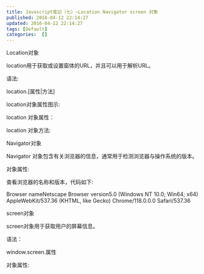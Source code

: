 ```yaml
---
title: Javascript笔记（七）–Location Navigator screen 对象
published: 2016-04-12 22:14:27
updated: 2016-04-12 22:14:27
tags: [Default]
categories:  []
---
```


Location对象

location用于获取或设置窗体的URL，并且可以用于解析URL。

语法:

location.[属性|方法]

location对象属性图示:

location 对象属性：

location 对象方法:

Navigator对象

Navigator 对象包含有关浏览器的信息，通常用于检测浏览器与操作系统的版本。

对象属性:

查看浏览器的名称和版本，代码如下:

Browser nameNetscape
Browser version5.0 (Windows NT 10.0; Win64; x64) AppleWebKit/537.36 (KHTML, like Gecko) Chrome/118.0.0.0 Safari/537.36

screen对象

screen对象用于获取用户的屏幕信息。

语法：

window.screen.属性

对象属性: